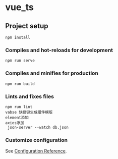 # vue_ts

## Project setup

```
npm install
```

### Compiles and hot-reloads for development

```
npm run serve
```

### Compiles and minifies for production

```
npm run build
```

### Lints and fixes files

```
npm run lint
vabse 快捷键生成组件模版
element添加
axios添加
 json-server --watch db.json
```

### Customize configuration

See [Configuration Reference](https://cli.vuejs.org/config/).
